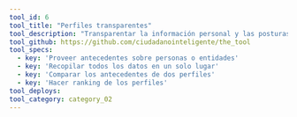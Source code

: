 ```yaml
---
tool_id: 6
tool_title: "Perfiles transparentes"
tool_description: "Transparentar la información personal y las posturas de personajes aspirantes/nominados a una determinada posición (cargo de trabajo, premio, escaño político, etc)."
tool_github: https://github.com/ciudadanointeligente/the_tool
tool_specs:
  - key: 'Proveer antecedentes sobre personas o entidades'
  - key: 'Recopilar todos los datos en un solo lugar'
  - key: 'Comparar los antecedentes de dos perfiles'
  - key: 'Hacer ranking de los perfiles'
tool_deploys:
tool_category: category_02
---
```

